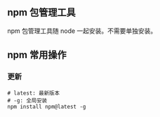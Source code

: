 ## npm 包管理工具

npm 包管理工具随 node 一起安装。不需要单独安装。

## npm 常用操作

### 更新
```
# latest: 最新版本
# -g: 全局安装
npm install npm@latest -g
```
